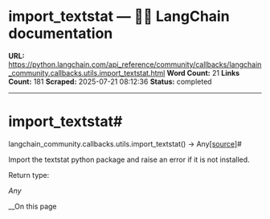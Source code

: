 # import_textstat — 🦜🔗 LangChain  documentation

**URL:** https://python.langchain.com/api_reference/community/callbacks/langchain_community.callbacks.utils.import_textstat.html
**Word Count:** 21
**Links Count:** 181
**Scraped:** 2025-07-21 08:12:36
**Status:** completed

---

# import\_textstat\#

langchain\_community.callbacks.utils.import\_textstat\(\) → Any[\[source\]](https://python.langchain.com/api_reference/_modules/langchain_community/callbacks/utils.html#import_textstat)\#     

Import the textstat python package and raise an error if it is not installed.

Return type:     

_Any_

__On this page